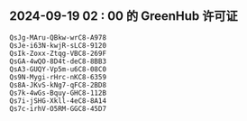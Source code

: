 ## 2024-09-19 02 : 00 的 GreenHub 许可证
```
QsJg-MAru-QBkw-wrC8-A978
QsJe-i63N-kwjR-sLC8-9120
QsIk-Zoxx-Ztqg-VBC8-269F
QsGA-4wQO-8D4t-deC8-8BB3
QsA3-GUQY-Vp5m-u6C8-08C0
Qs9N-Mygi-rHrc-nKC8-6359
Qs8A-JKvS-kNg7-qFC8-2BD8
Qs7k-4wGs-Bquy-GHC8-112B
Qs7i-jSHG-Xkll-4eC8-8A14
Qs7c-irhV-O5RM-GGC8-45D7
```
